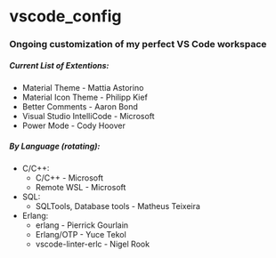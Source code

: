 # vscode_config
### Ongoing customization of my perfect VS Code workspace

##### Current List of Extentions:
- Material Theme - Mattia Astorino
- Material Icon Theme - Philipp Kief
- Better Comments - Aaron Bond
- Visual Studio IntelliCode - Microsoft
- Power Mode - Cody Hoover

##### By Language (rotating):
* C/C++:
  - C/C++ - Microsoft
  - Remote WSL - Microsoft
* SQL:
  - SQLTools, Database tools - Matheus Teixeira
* Erlang:
  - erlang - Pierrick Gourlain
  - Erlang/OTP - Yuce Tekol
  - vscode-linter-erlc - Nigel Rook
